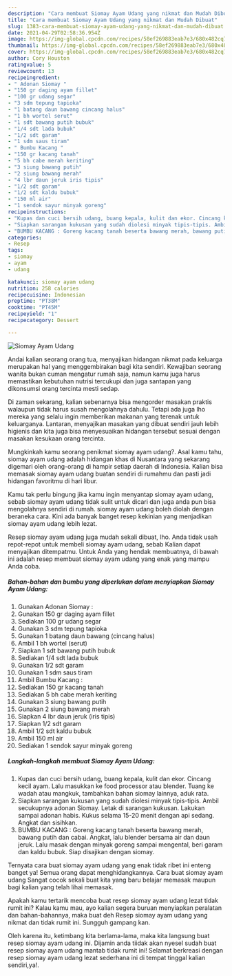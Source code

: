 ```yaml
---
description: "Cara membuat Siomay Ayam Udang yang nikmat dan Mudah Dibuat"
title: "Cara membuat Siomay Ayam Udang yang nikmat dan Mudah Dibuat"
slug: 1383-cara-membuat-siomay-ayam-udang-yang-nikmat-dan-mudah-dibuat
date: 2021-04-29T02:58:36.954Z
image: https://img-global.cpcdn.com/recipes/58ef269883eab7e3/680x482cq70/siomay-ayam-udang-foto-resep-utama.jpg
thumbnail: https://img-global.cpcdn.com/recipes/58ef269883eab7e3/680x482cq70/siomay-ayam-udang-foto-resep-utama.jpg
cover: https://img-global.cpcdn.com/recipes/58ef269883eab7e3/680x482cq70/siomay-ayam-udang-foto-resep-utama.jpg
author: Cory Houston
ratingvalue: 5
reviewcount: 13
recipeingredient:
- " Adonan Siomay "
- "150 gr daging ayam fillet"
- "100 gr udang segar"
- "3 sdm tepung tapioka"
- "1 batang daun bawang cincang halus"
- "1 bh wortel serut"
- "1 sdt bawang putih bubuk"
- "1/4 sdt lada bubuk"
- "1/2 sdt garam"
- "1 sdm saus tiram"
- " Bumbu Kacang "
- "150 gr kacang tanah"
- "5 bh cabe merah keriting"
- "3 siung bawang putih"
- "2 siung bawang merah"
- "4 lbr daun jeruk iris tipis"
- "1/2 sdt garam"
- "1/2 sdt kaldu bubuk"
- "150 ml air"
- "1 sendok sayur minyak goreng"
recipeinstructions:
- "Kupas dan cuci bersih udang, buang kepala, kulit dan ekor. Cincang kecil ayam. Lalu masukkan ke food processor atau blender. Tuang ke wadah atau mangkuk, tambahkan bahan siomay lainnya, aduk rata."
- "Siapkan sarangan kukusan yang sudah diolesi minyak tipis-tipis. Ambil secukupnya adonan Siomay. Letak di sarangan kukusan. Lakukan sampai adonan habis. Kukus selama 15-20 menit dengan api sedang. Angkat dan sisihkan."
- "BUMBU KACANG : Goreng kacang tanah beserta bawang merah, bawang putih dan cabai. Angkat, lalu blender bersama air dan daun jeruk. Lalu masak dengan minyak goreng sampai mengental, beri garam dan kaldu bubuk. Siap disajikan dengan siomay."
categories:
- Resep
tags:
- siomay
- ayam
- udang

katakunci: siomay ayam udang 
nutrition: 258 calories
recipecuisine: Indonesian
preptime: "PT38M"
cooktime: "PT45M"
recipeyield: "1"
recipecategory: Dessert

---
```



![Siomay Ayam Udang](https://img-global.cpcdn.com/recipes/58ef269883eab7e3/680x482cq70/siomay-ayam-udang-foto-resep-utama.jpg)

Andai kalian seorang orang tua, menyajikan hidangan nikmat pada keluarga merupakan hal yang menggembirakan bagi kita sendiri. Kewajiban seorang  wanita bukan cuman mengatur rumah saja, namun kamu juga harus memastikan kebutuhan nutrisi tercukupi dan juga santapan yang dikonsumsi orang tercinta mesti sedap.

Di zaman  sekarang, kalian sebenarnya bisa mengorder masakan praktis walaupun tidak harus susah mengolahnya dahulu. Tetapi ada juga lho mereka yang selalu ingin memberikan makanan yang terenak untuk keluarganya. Lantaran, menyajikan masakan yang dibuat sendiri jauh lebih higienis dan kita juga bisa menyesuaikan hidangan tersebut sesuai dengan masakan kesukaan orang tercinta. 



Mungkinkah kamu seorang penikmat siomay ayam udang?. Asal kamu tahu, siomay ayam udang adalah hidangan khas di Nusantara yang sekarang digemari oleh orang-orang di hampir setiap daerah di Indonesia. Kalian bisa memasak siomay ayam udang buatan sendiri di rumahmu dan pasti jadi hidangan favoritmu di hari libur.

Kamu tak perlu bingung jika kamu ingin menyantap siomay ayam udang, sebab siomay ayam udang tidak sulit untuk dicari dan juga anda pun bisa mengolahnya sendiri di rumah. siomay ayam udang boleh diolah dengan beraneka cara. Kini ada banyak banget resep kekinian yang menjadikan siomay ayam udang lebih lezat.

Resep siomay ayam udang juga mudah sekali dibuat, lho. Anda tidak usah repot-repot untuk membeli siomay ayam udang, sebab Kalian dapat menyajikan ditempatmu. Untuk Anda yang hendak membuatnya, di bawah ini adalah resep membuat siomay ayam udang yang enak yang mampu Anda coba.

<!--inarticleads1-->

##### Bahan-bahan dan bumbu yang diperlukan dalam menyiapkan Siomay Ayam Udang:

1. Gunakan  Adonan Siomay :
1. Gunakan 150 gr daging ayam fillet
1. Sediakan 100 gr udang segar
1. Gunakan 3 sdm tepung tapioka
1. Gunakan 1 batang daun bawang (cincang halus)
1. Ambil 1 bh wortel (serut)
1. Siapkan 1 sdt bawang putih bubuk
1. Sediakan 1/4 sdt lada bubuk
1. Gunakan 1/2 sdt garam
1. Gunakan 1 sdm saus tiram
1. Ambil  Bumbu Kacang :
1. Sediakan 150 gr kacang tanah
1. Sediakan 5 bh cabe merah keriting
1. Gunakan 3 siung bawang putih
1. Gunakan 2 siung bawang merah
1. Siapkan 4 lbr daun jeruk (iris tipis)
1. Siapkan 1/2 sdt garam
1. Ambil 1/2 sdt kaldu bubuk
1. Ambil 150 ml air
1. Sediakan 1 sendok sayur minyak goreng




<!--inarticleads2-->

##### Langkah-langkah membuat Siomay Ayam Udang:

1. Kupas dan cuci bersih udang, buang kepala, kulit dan ekor. Cincang kecil ayam. Lalu masukkan ke food processor atau blender. Tuang ke wadah atau mangkuk, tambahkan bahan siomay lainnya, aduk rata.
1. Siapkan sarangan kukusan yang sudah diolesi minyak tipis-tipis. Ambil secukupnya adonan Siomay. Letak di sarangan kukusan. Lakukan sampai adonan habis. Kukus selama 15-20 menit dengan api sedang. Angkat dan sisihkan.
1. BUMBU KACANG : Goreng kacang tanah beserta bawang merah, bawang putih dan cabai. Angkat, lalu blender bersama air dan daun jeruk. Lalu masak dengan minyak goreng sampai mengental, beri garam dan kaldu bubuk. Siap disajikan dengan siomay.




Ternyata cara buat siomay ayam udang yang enak tidak ribet ini enteng banget ya! Semua orang dapat menghidangkannya. Cara buat siomay ayam udang Sangat cocok sekali buat kita yang baru belajar memasak maupun bagi kalian yang telah lihai memasak.

Apakah kamu tertarik mencoba buat resep siomay ayam udang lezat tidak rumit ini? Kalau kamu mau, ayo kalian segera buruan menyiapkan peralatan dan bahan-bahannya, maka buat deh Resep siomay ayam udang yang nikmat dan tidak rumit ini. Sungguh gampang kan. 

Oleh karena itu, ketimbang kita berlama-lama, maka kita langsung buat resep siomay ayam udang ini. Dijamin anda tiidak akan nyesel sudah buat resep siomay ayam udang mantab tidak rumit ini! Selamat berkreasi dengan resep siomay ayam udang lezat sederhana ini di tempat tinggal kalian sendiri,ya!.

